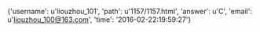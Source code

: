 {'username': u'liouzhou_101', 'path': u'1157/1157.html', 'answer': u'C', 'email': u'liouzhou_100@163.com', 'time': '2016-02-22:19:59:27'}